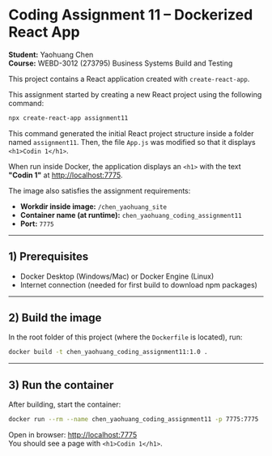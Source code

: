 # Coding Assignment 11 – Dockerized React App

**Student:** Yaohuang Chen  
**Course:** WEBD-3012 (273795) Business Systems Build and Testing 

This project contains a React application created with `create-react-app`.  

This assignment started by creating a new React project using the following command:

```bash
npx create-react-app assignment11
```

This command generated the initial React project structure inside a folder named `assignment11`. 
Then, the file `App.js` was modified so that it displays `<h1>Codin 1</h1>`.

When run inside Docker, the application displays an `<h1>` with the text **"Codin 1"** at [http://localhost:7775](http://localhost:7775).

The image also satisfies the assignment requirements:

- **Workdir inside image:** `/chen_yaohuang_site`
- **Container name (at runtime):** `chen_yaohuang_coding_assignment11`
- **Port:** `7775`

---

## 1) Prerequisites

- Docker Desktop (Windows/Mac) or Docker Engine (Linux)
- Internet connection (needed for first build to download npm packages)

---

## 2) Build the image

In the root folder of this project (where the `Dockerfile` is located), run:

```bash
docker build -t chen_yaohuang_coding_assignment11:1.0 .
```

---

## 3) Run the container

After building, start the container:

```bash
docker run --rm --name chen_yaohuang_coding_assignment11 -p 7775:7775   chen_yaohuang_coding_assignment11:1.0
```


Open in browser: [http://localhost:7775](http://localhost:7775)  
You should see a page with `<h1>Codin 1</h1>`.